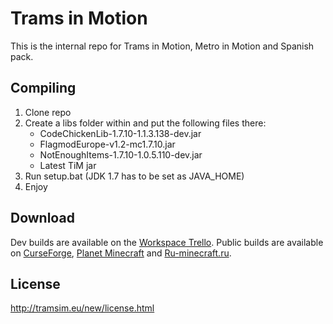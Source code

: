 # Trams in Motion

This is the internal repo for Trams in Motion, Metro in Motion and Spanish pack.

## Compiling

1. Clone repo
2. Create a libs folder within and put the following files there:
    - CodeChickenLib-1.7.10-1.1.3.138-dev.jar
    - FlagmodEurope-v1.2-mc1.7.10.jar
    - NotEnoughItems-1.7.10-1.0.5.110-dev.jar
    - Latest TiM jar
3. Run setup.bat (JDK 1.7 has to be set as JAVA_HOME)
4. Enjoy

## Download

Dev builds are available on the [Workspace Trello](https://trello.com/b/NVY3scVK). Public builds are available on [CurseForge](https://www.curseforge.com/minecraft/mc-mods/trams-in-motion), [Planet Minecraft](https://www.planetminecraft.com/mod/trams-in-motion/) and [Ru-minecraft.ru](https://ru-minecraft.ru/mody-minecraft/55799-trams-in-motion.html).

## License

http://tramsim.eu/new/license.html

